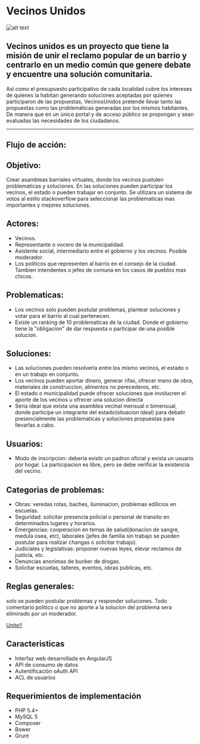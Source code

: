 # Vecinos Unidos

![alt text](http://www.pablodrappo.com.ar/vecinosunidos/images/screenshot-pablodrappo.com.jpg "Captura de pantalla")

## Vecinos unidos es un proyecto que tiene la misión de unir el reclamo popular de un barrio y centrarlo en un medio común que genere debate y encuentre una solución comunitaria.

Así como el presupuesto participativo de cada localidad cubre los intereses de quienes la habitan generando soluciones aceptadas por quienes participaron de las propuestas, VecinosUnidos pretende llevar tanto las propuestas como las problemáticas generadas por los mismos habitantes. De manera que en un único portal y de acceso público se propongan y sean evaluadas las necesidades de los ciudadanos.

-------------------------------------------------------------
## Flujo de acción:

## Objetivo: 
Crear asambleas barriales virtuales, donde los vecinos pustulen problematicas y soluciones. 
En las soluciones pueden participar los vecinos, el estado o pueden trabajar en conjunto.
Se utilizara un sistema de votos al estilo stackoverflow para seleccionar las problematicas mas importantes y mejores soluciones.

## Actores:
* Vecinos.
* Representante o vocero de la municipalidad.
* Asistente social, intermediario entre el gobierno y los vecinos. Posible moderador.
* Los politicos que representen al barrio en el consejo de la ciudad. Tambien intendentes o jefes de comuna en los casos de pueblos mas chicos.

## Problematicas:
* Los vecinos solo pueden postular problemas, plantear soluciones y votar para el barrio al cual pertenecen. 
* Existe un ranking de 10 problematicas de la ciudad. Donde el gobierno tiene la "obligacion" de dar respuesta o participar de una posible solucion.

## Soluciones:
* Las soluciones pueden resolverla entre los mismo vecinos, el estado o en un trabajo en conjunto. 
* Los vecinos pueden aportar dinero, generar rifas, ofrecer mano de obra, 
materiales de construccion, alimentos no perecederos, etc.
* El estado o municipalidad puede ofrecer soluciones que involucren el aporte de los vecinos u ofrecer una solucion directa
* Seria ideal que exista una asamblea vecinal mensual o bimensual, donde participe un integrante del estado(situacion ideal) 
para debatir presencialmente las problematicas y soluciones propuestas para llevarlas a cabo.

## Usuarios:
* Modo de inscripcion: deberia existir un padron oficial y exista un usuario por hogar. La participacion es libre, pero se debe verificar la existencia del vecino.

## Categorias de problemas:
* Obras: veredas rotas, baches, iluminacion, problemas edilicios en escuelas.
* Seguridad: solicitar presencia policial o personal de transito en determinados lugares y horarios.
* Emergencias: cooperacion en temas de salud(donacion de sangre, medula osea, etc), laborales (jefes de familia sin trabajo se pueden postular para realizar changas o solicitar trabajo).
* Judiciales y legislativas: proponer nuevas leyes, elevar reclamos de justicia, etc.
* Denuncias anonimas de bunker de drogas.
* Solicitar escuelas, talleres, eventos, obras publicas, etc.

## Reglas generales:
solo se pueden postular problemas y responder soluciones. Todo comentario politico o que no aporte a la solucion del problema sera eliminado por un moderador.

[Unite!!](http://www.pablodrappo.com.ar/vecinosunidos/ "Unite")


## Caracteristicas
* Interfaz web desarrollada en AngularJS
* API de consumo de datos
* Autentificación oAuth API
* ACL de usuarios

## Requerimientos de implementación

* PHP 5.4+
* MySQL 5
* Composer
* Bower
* Grunt